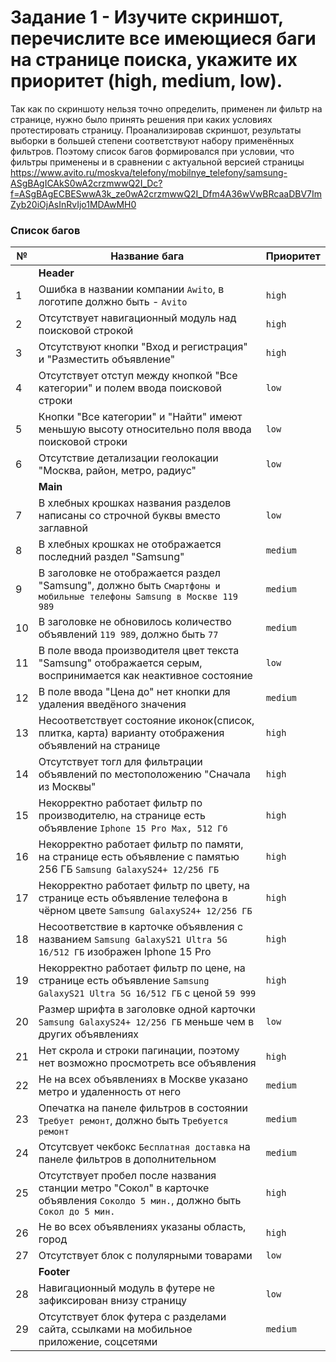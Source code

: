 # Задание 1 - Изучите скриншот, перечислите все имеющиеся баги на странице поиска, укажите их приоритет (high, medium, low).

Так как по скриншоту нельзя точно определить, применен ли фильтр на странице, нужно было принять решения при каких условиях протестировать страницу. 
Проанализировав скриншот, результаты выборки в большей степени соответствуют набору применённых фильтров. 
Поэтому список багов формировался при условии, что фильтры применены и в сравнении с актуальной версией страницы https://www.avito.ru/moskva/telefony/mobilnye_telefony/samsung-ASgBAgICAkS0wA2crzmwwQ2I_Dc?f=ASgBAgECBESwwA3k_ze0wA2crzmwwQ2I_Dfm4A36wVwBRcaaDBV7ImZyb20iOjAsInRvIjo1MDAwMH0


### Список багов

| № | Название бага | Приоритет |
| -- | -------------------- | ------------- |
|  | **Header** |  |
| 1 | Ошибка в названии компании `Awito`, в логотипе должно быть - `Avito` | `high` |
| 2 | Отсутствует навигационный модуль над поисковой строкой | `high` |
| 3 | Отсутствуют кнопки "Вход и регистрация" и "Разместить объявление" | `high` |
| 4 | Отсутствует отступ между кнопкой "Все категории" и полем ввода поисковой строки | `low` |
| 5 | Кнопки "Все категории" и "Найти" имеют меньшую высоту относительно поля ввода поисковой строки | `low` |
| 6 | Отсутствие детализации геолокации "Москва, район, метро, радиус" | `low` |
|  | **Main** |  |
| 7 | В хлебных крошках названия разделов написаны со строчной буквы вместо заглавной | `low` |
| 8 | В хлебных крошках не отображается последний раздел "Samsung" | `medium` |
| 9 | В заголовке не отображается раздел "Samsung", должно быть `Смартфоны и мобильные телефоны Samsung в Москве 119 989`  | `medium` |
| 10 | В заголовке не обновилось количество объявлений `119 989`, должно быть `77`  | `medium` |
| 11 | В поле ввода производителя цвет текста "Samsung" отображается серым, воспринимается как неактивное состояние | `low` |
| 12 | В поле ввода "Цена до" нет кнопки для удаления введёного значения | `medium` |
| 13 | Несоответствует состояние иконок(список, плитка, карта) варианту отображения объявлений на странице | `high` |
| 14 | Отсутствует тогл для фильтрации объявлений по местоположению "Сначала из Москвы" | `high` |
| 15 | Некорректно работает фильтр по производителю, на странице есть объявление `Iphone 15 Pro Max, 512 Гб` | `high` |
| 16 | Некорректно работает фильтр по памяти, на странице есть объявление с памятью 256 ГБ `Samsung GalaxyS24+ 12/256 ГБ` | `high` |
| 17 | Некорректно работает фильтр по цвету, на странице есть объявление телефона в чёрном цвете `Samsung GalaxyS24+ 12/256 ГБ` | `high` |
| 18 | Несоответствие в карточке объявления с названием `Samsung GalaxyS21 Ultra 5G 16/512 ГБ` изображен Iphone 15 Pro | `high` |
| 19 | Некорректно работает фильтр по цене, на странице есть объявление `Samsung GalaxyS21 Ultra 5G 16/512 ГБ` с ценой `59 999`| `high` |
| 20 | Размер шрифта в заголовке одной карточки `Samsung GalaxyS24+ 12/256 ГБ` меньше чем в других объявлениях | `low` |
| 21 | Нет скрола и строки пагинации, поэтому нет возможно просмотреть все объявления | `high` |
| 22 | Не на всех объявлениях в Москве указано метро и удаленность от него | `medium` |
| 23 | Опечатка на панеле фильтров в состоянии `Требует ремонт`, должно быть `Требуется ремонт` | `medium` |
| 24 | Отсутсвует чекбокс `Бесплатная доставка` на панеле фильтров в дополнительном | `medium` |
| 25 | Отсутствует пробел после названия станции метро "Сокол" в карточке объявления `Соколдо 5 мин.`, должно быть `Сокол до 5 мин.` | `high` |
| 26 | Не во всех объявлениях указаны область, город | `high` |
| 27 | Отсутствует блок с полулярными товарами | `low` |
|  | **Footer** |  |
| 28 | Навигационный модуль в футере не зафиксирован внизу страницу | `low` |
| 29 | Отсутствует блок футера с разделами сайта, ссылками на мобильное приложение, соцсетями | `medium` |



